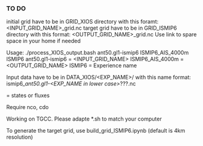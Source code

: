 ### TO DO ###

initial grid have to be in GRID_XIOS directory with this foramt: <INPUT_GRID_NAME>_grid.nc
target grid have to be in GRID_ISMIP6 directory with this format: <OUTPUT_GRID_NAME>_grid.nc
Use link to spare space in your home if needed

Usage:
./process_XIOS_output.bash ant50.gl1-ismip6 ISMIP6_AIS_4000m ISMIP6
ant50.gl1-ismip6 = <INPUT_GRID_NAME>
ISMIP6_AIS_4000m = <OUTPUT_GRID_NAME>
ISMIP6 = Experience name

Input data have to be in DATA_XIOS/<EXP_NAME>/ with this name format: ismip6_<STREAM>_ant50.gl1-<EXP_NAME in lower case>_???.nc

<STREAM> = states or fluxes

Require nco, cdo

Working on TGCC. Please adapte *.sh to match your computer

To generate the target grid, use build_grid_ISMIP6.ipynb (default is 4km resolution)
